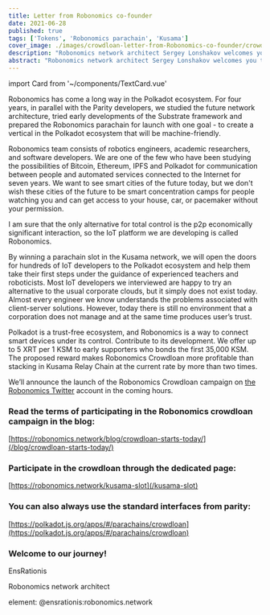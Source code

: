 ```yaml
---
title: Letter from Robonomics co-founder
date: 2021-06-28
published: true
tags: ['Tokens', 'Robonomics parachain', 'Kusama']
cover_image: ./images/crowdloan-letter-from-Robonomics-co-founder/crowdloan-letter-from-Robonomics-co-founder_blog.jpg
description: "Robonomics network architect Sergey Lonshakov welcomes you to join our Polkadot ecosystem journey, crowdloan starts."
abstract: "Robonomics network architect Sergey Lonshakov welcomes you to join our Polkadot ecosystem journey, crowdloan starts."
---
```

import Card from '~/components/TextCard.vue'

Robonomics has come a long way in the Polkadot ecosystem. For four years, in parallel with the Parity developers, we studied the future network architecture, tried early developments of the Substrate framework and prepared the Robonomics parachain for launch with one goal - to create a vertical in the Polkadot ecosystem that will be machine-friendly.

Robonomics team consists of robotics engineers, academic researchers, and software developers. We are one of the few who have been studying the possibilities of Bitcoin, Ethereum, IPFS and Polkadot for communication between people and automated services connected to the Internet for seven years. We want to see smart cities of the future today, but we don't wish these cities of the future to be smart concentration camps for people watching you and can get access to your house, car, or pacemaker without your permission. 

I am sure that the only alternative for total control is the p2p economically significant interaction, so the IoT platform we are developing is called Robonomics.

By winning a parachain slot in the Kusama network, we will open the doors for hundreds of IoT developers to the Polkadot ecosystem and help them take their first steps under the guidance of experienced teachers and roboticists. Most IoT developers we interviewed are happy to try an alternative to the usual corporate clouds, but it simply does not exist today. Almost every engineer we know understands the problems associated with client-server solutions. However, today there is still no environment that a corporation does not manage and at the same time produces user’s trust.

Polkadot is a trust-free ecosystem, and Robonomics is a way to connect smart devices under its control. Contribute to its development. We offer up to 5 XRT per 1 KSM to early supporters who bonds the first 35,000 KSM. The proposed reward makes Robonomics Crowdloan more profitable than stacking in Kusama Relay Chain at the current rate by more than two times.

We’ll announce the launch of the Robonomics Crowdloan campaign on [the Robonomics Twitter](https://twitter.com/AIRA_Robonomics) account in the coming hours.

<Card :back="'transparent'">

### Read the terms of participating in the Robonomics crowdloan campaign in the blog:

[https://robonomics.network/blog/crowdloan-starts-today/](/blog/crowdloan-starts-today/)

</Card>

<Card :back="'transparent'">

### Participate in the crowdloan through the dedicated page:

[https://robonomics.network/kusama-slot](/kusama-slot)

</Card>

<Card :back="'transparent'">

### You can also always use the standard interfaces from parity:

[https://polkadot.js.org/apps/#/parachains/crowdloan](https://polkadot.js.org/apps/#/parachains/crowdloan)

</Card>

<Card :image="'/avatars/Sergei-Lonshakov.jpg'" :back="'transparent'" imageSize="big">

### Welcome to our journey!

EnsRationis

Robonomics network architect

element: @ensrationis:robonomics.network

</Card>
